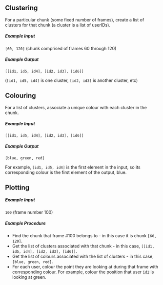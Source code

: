 ## Clustering

For a particular chunk (some fixed number of frames), create a list of clusters for that chunk (a cluster is a list of userIDs).

##### Example Input

 `[60, 120]` (chunk comprised of frames 60 through 120)

##### Example Output

`[[id1, id5, id4], [id2, id3], [id6]]`

(`[id1, id5, id4]` is one cluster, `[id2, id3]` is another cluster, etc)

## Colouring

For a list of clusters, associate a unique colour with each cluster in the chunk.

##### Example Input

`[[id1, id5, id4], [id2, id3], [id6]]` 

##### Example Output

`[blue, green, red]`

For example, `[id1, id5, id4]` is the first element in the input, so its corresponding colour is the first element of the output, blue.

## Plotting 

##### Example Input

`100` (frame number 100)

##### Example Procedure

- Find the chunk that frame #100 belongs to - in this case it is chunk `[60, 120]`.
- Get the list of clusters associated with that chunk - in this case, `[[id1, id5, id4], [id2, id3], [id6]]`.
- Get the list of colours associated with the list of clusters - in this case, `[blue, green, red]`.
- For each user, colour the point they are looking at during that frame with corresponding colour. For example, colour the position that user `id2` is looking at green.


